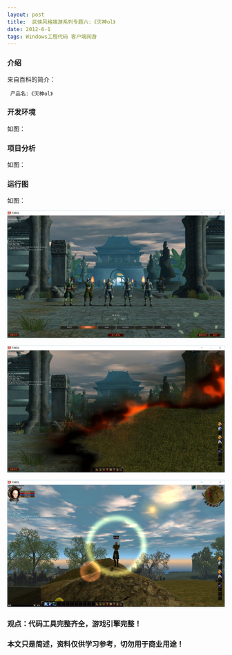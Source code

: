 ```yaml
---
layout: post
title:  武侠风格端游系列专题六:《灭神ol》
date: 2012-6-1
tags: Windows工程代码 客户端网游
---
```



### 介绍


来自百科的简介：

	 产品名:《灭神ol》



### 开发环境

如图：

### 项目分析

如图：

### 运行图

如图：

![](/images/posts/mieshen/mieshen1.jpg)


![](/images/posts/mieshen/mieshen2.jpg)


![](/images/posts/mieshen/mieshen3.jpg)



### 观点：代码工具完整齐全，游戏引擎完整！


### 本文只是简述，资料仅供学习参考，切勿用于商业用途！